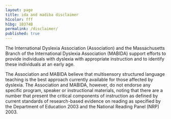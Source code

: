 ```yaml
---
layout: page
title: ida and madiba disclaimer
h1color: fff
h1bg: 1B374B
permalink: /disclaimer/
published: true
---
```


The International Dyslexia Association (Association) and the Massachusetts Branch of the International Dyslexia Association (MABIDA) support efforts to provide individuals with dyslexia with appropriate instruction and to identify these individuals at an early age.

The Association and MABIDA believe that multisensory structured language teaching is the best approach currently available for those affected by dyslexia. The Association and MABIDA, however, do not endorse any specific program, speaker or instructional materials, noting that there are a number that present the critical components of instruction as defined by current standards of research-based evidence on reading as specified by the Department of Education 2003 and the National Reading Panel (NRP) 2003.

